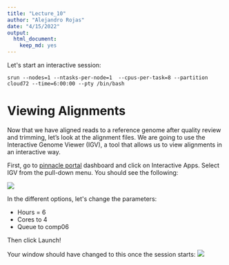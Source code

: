 ```yaml
---
title: "Lecture_10"
author: "Alejandro Rojas"
date: "4/15/2022"
output: 
  html_document: 
    keep_md: yes
---
```


Let's start an interactive session:

```
srun --nodes=1 --ntasks-per-node=1  --cpus-per-task=8 --partition cloud72 --time=6:00:00 --pty /bin/bash
```

# Viewing Alignments

Now that we have aligned reads to a reference genome after quality review and trimming, let’s look at the alignment files. We are going to use the Interactive Genome Viewer (IGV), a tool that allows us to view alignments in an interactive way.

First, go to [pinnacle portal](https://pinnacle-portal.uark.edu/pun/sys/) dashboard and click on Interactive Apps. Select IGV from the pull-down menu. You should see the following:


![][id1]

In the different options, let's change the parameters:
- Hours = 6
- Cores to 4
- Queue to comp06 

Then click Launch!

Your window should have changed to this once the session starts:
![][id2]



[id1]: Images/Step1.png
[id2]: Images/Step2.png
[id3]: Images/Step3.png
[id4]: Images/Step4.png
